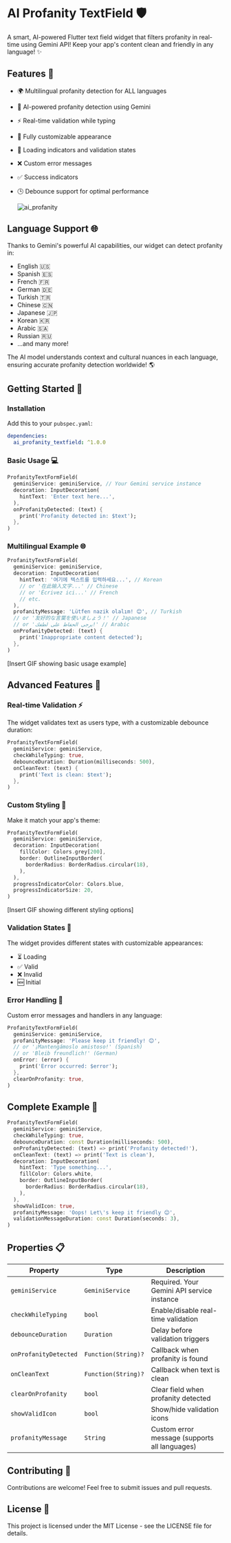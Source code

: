 # AI Profanity TextField 🛡️

A smart, AI-powered Flutter text field widget that filters profanity in real-time using Gemini API! Keep your app's content clean and friendly in any language! ✨

## Features 🌟

- 🌍 Multilingual profanity detection for ALL languages
- 🤖 AI-powered profanity detection using Gemini
- ⚡ Real-time validation while typing
- 🎨 Fully customizable appearance
- 🔄 Loading indicators and validation states
- ❌ Custom error messages
- ✅ Success indicators
- 🕒 Debounce support for optimal performance


  ![ai_profanity](https://github.com/user-attachments/assets/c04a8139-8847-453f-b3f3-2093365e678c)
  

## Language Support 🌐

Thanks to Gemini's powerful AI capabilities, our widget can detect profanity in:
- English 🇺🇸
- Spanish 🇪🇸
- French 🇫🇷
- German 🇩🇪
- Turkish 🇹🇷
- Chinese 🇨🇳
- Japanese 🇯🇵
- Korean 🇰🇷
- Arabic 🇸🇦
- Russian 🇷🇺
- ...and many more! 

The AI model understands context and cultural nuances in each language, ensuring accurate profanity detection worldwide! 🌎




## Getting Started 🚀

### Installation

Add this to your `pubspec.yaml`:

```yaml
dependencies:
  ai_profanity_textfield: ^1.0.0
```

### Basic Usage 💻

```dart
ProfanityTextFormField(
  geminiService: geminiService, // Your Gemini service instance
  decoration: InputDecoration(
    hintText: 'Enter text here...',
  ),
  onProfanityDetected: (text) {
    print('Profanity detected in: $text');
  },
)
```

### Multilingual Example 🌐

```dart
ProfanityTextFormField(
  geminiService: geminiService,
  decoration: InputDecoration(
    hintText: '여기에 텍스트를 입력하세요...', // Korean
    // or '在此输入文字...' // Chinese
    // or 'Écrivez ici...' // French
    // etc.
  ),
  profanityMessage: 'Lütfen nazik olalım! 😊', // Turkish
  // or '友好的な言葉を使いましょう！' // Japanese
  // or 'يرجى الحفاظ على لطفك!' // Arabic
  onProfanityDetected: (text) {
    print('Inappropriate content detected');
  },
)
```

[Insert GIF showing basic usage example]

## Advanced Features 🔧

### Real-time Validation ⚡

The widget validates text as users type, with a customizable debounce duration:

```dart
ProfanityTextFormField(
  geminiService: geminiService,
  checkWhileTyping: true,
  debounceDuration: Duration(milliseconds: 500),
  onCleanText: (text) {
    print('Text is clean: $text');
  },
)
```

### Custom Styling 🎨

Make it match your app's theme:

```dart
ProfanityTextFormField(
  geminiService: geminiService,
  decoration: InputDecoration(
    fillColor: Colors.grey[200],
    border: OutlineInputBorder(
      borderRadius: BorderRadius.circular(18),
    ),
  ),
  progressIndicatorColor: Colors.blue,
  progressIndicatorSize: 20,
)
```

[Insert GIF showing different styling options]

### Validation States 🚦

The widget provides different states with customizable appearances:
- ⏳ Loading
- ✅ Valid
- ❌ Invalid
- 🆕 Initial

### Error Handling 🚫

Custom error messages and handlers in any language:

```dart
ProfanityTextFormField(
  geminiService: geminiService,
  profanityMessage: 'Please keep it friendly! 😊',
  // or '¡Mantengámoslo amistoso!' (Spanish)
  // or 'Bleib freundlich!' (German)
  onError: (error) {
    print('Error occurred: $error');
  },
  clearOnProfanity: true,
)
```

## Complete Example 📝

```dart
ProfanityTextFormField(
  geminiService: geminiService,
  checkWhileTyping: true,
  debounceDuration: const Duration(milliseconds: 500),
  onProfanityDetected: (text) => print('Profanity detected!'),
  onCleanText: (text) => print('Text is clean'),
  decoration: InputDecoration(
    hintText: 'Type something...',
    fillColor: Colors.white,
    border: OutlineInputBorder(
      borderRadius: BorderRadius.circular(18),
    ),
  ),
  showValidIcon: true,
  profanityMessage: 'Oops! Let\'s keep it friendly 😊',
  validationMessageDuration: const Duration(seconds: 3),
)
```

## Properties 📋

| Property | Type | Description |
|----------|------|-------------|
| `geminiService` | `GeminiService` | Required. Your Gemini API service instance |
| `checkWhileTyping` | `bool` | Enable/disable real-time validation |
| `debounceDuration` | `Duration` | Delay before validation triggers |
| `onProfanityDetected` | `Function(String)?` | Callback when profanity is found |
| `onCleanText` | `Function(String)?` | Callback when text is clean |
| `clearOnProfanity` | `bool` | Clear field when profanity detected |
| `showValidIcon` | `bool` | Show/hide validation icons |
| `profanityMessage` | `String` | Custom error message (supports all languages) |

## Contributing 🤝

Contributions are welcome! Feel free to submit issues and pull requests.

## License 📄

This project is licensed under the MIT License - see the LICENSE file for details.

